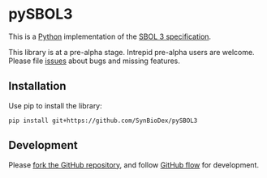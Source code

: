 # pySBOL3

This is a [Python](https://www.python.org/) implementation of the
[SBOL 3 specification](https://sbolstandard.org/data-model-specification/).

This library is at a pre-alpha stage. Intrepid pre-alpha users are
welcome. Please file
[issues](https://github.com/SynBioDex/pySBOL3/issues) about bugs and
missing features.

## Installation

Use pip to install the library:

```
pip install git+https://github.com/SynBioDex/pySBOL3
```

## Development

Please
[fork the GitHub repository](https://guides.github.com/activities/forking/),
and follow
[GitHub flow](https://guides.github.com/introduction/flow/)
for development.
